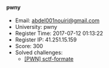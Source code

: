 #### pwny  

* Email: abdel001nouiri@gmail.com  
* University: pwny  
* Register Time: 2017-07-12 01:13:22  
* Register IP: 41.251.15.159  
* Score: 300  
* Solved challenges: 
  * [[PWN] sctf-formate](https://github.com/SniperOJ/Challenges/blob/master/pwn/sctf-formate.json)  
